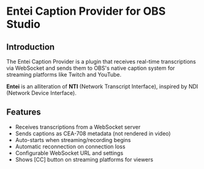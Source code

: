# Entei Caption Provider for OBS Studio

## Introduction

The Entei Caption Provider is a plugin that receives real-time transcriptions via WebSocket and sends them to OBS's native caption system for streaming platforms like Twitch and YouTube.

**Entei** is an alliteration of **NTI** (Network Transcript Interface), inspired by NDI (Network Device Interface).

## Features

* Receives transcriptions from a WebSocket server
* Sends captions as CEA-708 metadata (not rendered in video)
* Auto-starts when streaming/recording begins
* Automatic reconnection on connection loss
* Configurable WebSocket URL and settings
* Shows [CC] button on streaming platforms for viewers
